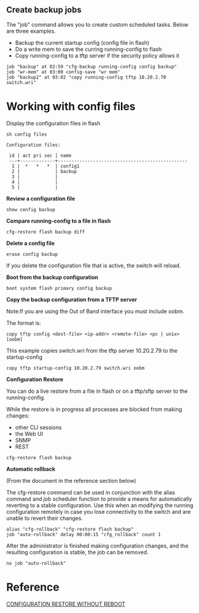## Create backup jobs
The "job" command allows you to create custom scheduled tasks. Below are three examples.

* Backup the current startup config (config file in flash)
* Do a write mem to save the curring running-config to flash
* Copy running-config to a tftp server if the security policy allows it

```
job "backup" at 02:59 "cfg-backup running-config config backup"
job "wr-mem" at 03:00 config-save "wr mem"
job "backup2" at 03:02 "copy running-config tftp 10.20.2.70 switch.wri"
```

# Working with config files
Display the configuration files in flash

```
sh config files

Configuration files:

 id | act pri sec | name
 ---+-------------+------------------------------------------------
  1 |  *   *   *  | config1
  2 |             | backup
  3 |             | 
  4 |             | 
  5 |             | 
```
**Review a configuration file**

`
show config backup
`

**Compare running-config to a file in flash**

`
cfg-restore flash backup diff 
`

**Delete a config file**

```
erase config backup
```

If you delete the configuration file that is active, the switch will reload.


**Boot from the backup configuration**

`
boot system flash primary config backup
`

**Copy the backup configuration from a TFTP server**

Note:If you are using the Out of Band interface you must include oobm.

The format is: 

`
copy tftp config <dest-file> <ip-addr> <remote-file> <pc | unix> [oobm]
`

This example copies switch.wri from the tftp server 10.20.2.79 to the startup-config

`
copy tftp startup-config 10.20.2.79 switch.wri oobm
`

**Configuration Restore**

You can do a live restore from a file in flash or on a tftp/sftp server to the running-config. 

While the restore is in progress all processes are blocked from making changes:

* other CLI sessions
* the Web UI
* SNMP
* REST


`cfg-restore flash backup
`

**Automatic  rollback**

(From the document in the reference section below)

The cfg-restore command can be used in conjunction with the alias command and job scheduler function to provide a means for automatically reverting to a stable configuration. Use this when an modifying the running configuration remotely in case you lose connectivity to the switch and are unable to revert their changes.

```
alias "cfg-rollback" "cfg-restore flash backup"
job "auto-rollback" delay 00:00:15 "cfg_rollback" count 1
```

After the administrator is finished making configuration changes, and the resulting configuration is stable, the job can be removed.

`
no job "auto-rollback"
`



# Reference

[CONFIGURATION RESTORE WITHOUT REBOOT](https://higherlogicdownload.s3.amazonaws.com/HPE/MigratedAssets/Config_Restore_without_Reboot.pdf)
